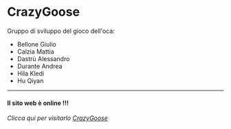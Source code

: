 # CrazyGoose
Gruppo di sviluppo del gioco dell'oca:
- Bellone Giulio
- Calzia Mattia
- Dastrù Alessandro
- Durante Andrea
- Hila Kledi
- Hu Qiyan
***
#### Il sito web è online !!!
_Clicca qui per visitarlo [CrazyGoose](https://crazygoose.herokuapp.com/)_
